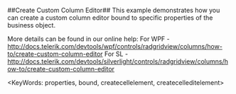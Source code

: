##Create Custom Column Editor##
This example demonstrates how you can create a custom column editor bound to specific properties of the business object.

More details can be found in our online help:
For WPF - http://docs.telerik.com/devtools/wpf/controls/radgridview/columns/how-to/create-custom-column-editor
For SL - http://docs.telerik.com/devtools/silverlight/controls/radgridview/columns/how-to/create-custom-column-editor

<KeyWords: properties, bound, createcellelement, createcelleditelement>